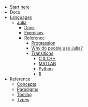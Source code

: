 - [Start here](/)
- Docs
- [Languages](/languages/README.md)
  - [Julia](/languages/julia/README.md)
    - [Docs](/languages/julia/docs/README.md)
    - [Exercises](/languages/julia/exercises/README.md)
    - [Reference](/languages/julia/reference/README.md)
      - [Progression](/languages/julia/reference/progression.md)
      - [Why do people use Julia?](/languages/julia/reference/why-do-people-use-julia.md)
      - [Transitions](/languages/julia/reference/transitions/README.md)
        - [C & C++](/languages/julia/reference/transitions/from_c&cpp.md)
        - [MATLAB](/languages/julia/reference/transitions/from_matlab.md)
        - [Python](/languages/julia/reference/transitions/from_python.md)
        - [R](/languages/julia/reference/transitions/from_r.md)
- Reference
  - [Concepts](/reference/concepts/README.md)
  - [Paradigms](/reference/paradigms/README.md)
  - [Tooling](/reference/tooling/README.md)
  - [Types](/reference/types/README.md)
